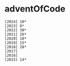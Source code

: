 # adventOfCode

```
[2024] 10*
[2023] 8*
[2022] 30*
[2021] 26*
[2020] 10*
[2019] 15*
[2018] 28*
[2017]
[2016]
[2015] 14*
```
